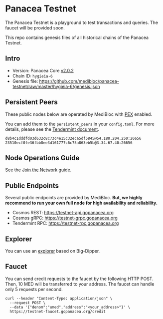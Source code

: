 # Panacea Testnet

The Panacea Testnet is a playground to test transactions and queries.
The faucet will be provided soon.

This repo contains genesis files of all historical chains of the Panacea Testnet.


## Intro

- Version: Panacea Core [v2.0.2](https://github.com/medibloc/panacea-core/releases/tag/v2.0.2)
- Chain ID: `hygieia-6`
- Genesis file: https://github.com/medibloc/panacea-testnet/raw/master/hygieia-6/genesis.json


## Persistent Peers

These public nodes below are operated by MediBloc with [PEX](https://docs.tendermint.com/master/spec/p2p/messages/pex.html) enabled.

You can add them to the `persistent_peers` in your `config.toml`. For more details, please see the [Tendermint document](https://docs.tendermint.com/master/tendermint-core/using-tendermint.html#peers).

```
d8b4c1dddfd03d632c8c73c4e15c32eca5df5845@54.180.204.250:26656
23510ecf0fe36fbb8ee3d161777c6c75a863eb5b@3.34.67.40:26656
```


## Node Operations Guide

See the [Join the Network](https://medibloc.gitbook.io/panacea-core/guide/join-the-network) guide.


## Public Endpoints

Several public endpoints are provided by MediBloc.
**But, we highly recommend to run your own full node for high availability and reliability.**

- Cosmos REST: https://testnet-api.gopanacea.org
- Cosmos gRPC: https://testnet-grpc.gopanacea.org
- Tendermint RPC: https://testnet-rpc.gopanacea.org


## Explorer

You can use an [explorer](https://testnet-explorer.gopanacea.org/) based on Big-Dipper.


## Faucet

You can send credit requests to the faucet by the following HTTP POST. Then, 10 MED will be transferred to your address. The faucet can handle only 5 requests per second.
```
curl --header "Content-Type: application/json" \
  --request POST \
  --data '{"denom":"umed","address":"<your_address>"}' \
  https://testnet-faucet.gopanacea.org/credit
```
